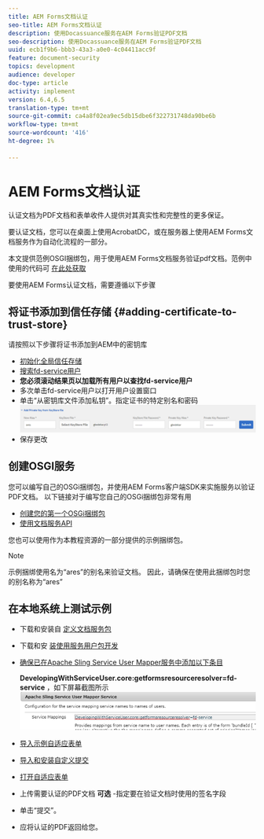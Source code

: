 ```yaml
---
title: AEM Forms文档认证
seo-title: AEM Forms文档认证
description: 使用Docassuance服务在AEM Forms验证PDF文档
seo-description: 使用Docassuance服务在AEM Forms验证PDF文档
uuid: ecb1f9b6-bbb3-43a3-a0e0-4c04411acc9f
feature: document-security
topics: development
audience: developer
doc-type: article
activity: implement
version: 6.4,6.5
translation-type: tm+mt
source-git-commit: ca4a8f02ea9ec5db15dbe6f322731748da90be6b
workflow-type: tm+mt
source-wordcount: '416'
ht-degree: 1%

---
```



# AEM Forms文档认证

认证文档为PDF文档和表单收件人提供对其真实性和完整性的更多保证。

要认证文档，您可以在桌面上使用AcrobatDC，或在服务器上使用AEM Forms文档服务作为自动化流程的一部分。

本文提供范例OSGI捆绑包，用于使用AEM Forms文档服务验证pdf文档。范例中使用的代码可 [在此处获取](https://helpx.adobe.com/experience-manager/6-4/forms/using/aem-document-services-programmatically.html)

要使用AEM Forms认证文档，需要遵循以下步骤

## 将证书添加到信任存储 {#adding-certificate-to-trust-store}

请按照以下步骤将证书添加到AEM中的密钥库

* [初始化全局信任存储](http://localhost:4502/libs/granite/security/content/truststore.html)
* [搜索fd-service用户](http://localhost:4502/security/users.html)
* **您必须滚动结果页以加载所有用户以查找fd-service用户**
* 多次单击fd-service用户以打开用户设置窗口
* 单击“从密钥库文件添加私钥”。指定证书的特定别名和密码
   ![添加证书](assets/adding-certificate-keystore.PNG)
* 保存更改

## 创建OSGI服务

您可以编写自己的OSGi捆绑包，并使用AEM Forms客户端SDK来实施服务以验证PDF文档。 以下链接对于编写您自己的OSGi捆绑包非常有用

* [创建您的第一个OSGi捆绑包](https://helpx.adobe.com/experience-manager/using/maven_arch13.html)
* [使用文档服务API](https://helpx.adobe.com/experience-manager/6-4/forms/using/aem-document-services-programmatically.html)

您也可以使用作为本教程资源的一部分提供的示例捆绑包。
>[!NOTE]
示例捆绑使用名为“ares”的别名来验证文档。 因此，请确保在使用此捆绑包时您的别名称为“ares”

## 在本地系统上测试示例

* 下载和安装自 [定义文档服务包](/help/forms/assets/common-osgi-bundles/AEMFormsDocumentServices.core-1.0-SNAPSHOT.jar)
* 下载和安 [装使用服务用户包开发](/help/forms/assets/common-osgi-bundles/DevelopingWithServiceUser.jar)
* [确保已在Apache Sling Service User Mapper服务中添加以下条目](http://localhost:4502/system/console/configMgr)

   **DevelopingWithServiceUser.core:getformsresourceresolver=fd-service** ，如下屏幕截图所示
   ![用户映射器](assets/user-mapper-service.PNG)
* [导入示例自适应表单](assets/certify-pdf-af.zip)
* [导入和安装自定义提交](assets/custom-submit-certify.zip)
* [打开自适应表单](http://localhost:4502/content/dam/formsanddocuments/certifypdf/jcr:content?wcmmode=disabled)
* 上传需要认证的PDF文档
   **可选** -指定要在验证文档时使用的签名字段
* 单击“提交”。
* 应将认证的PDF返回给您。


